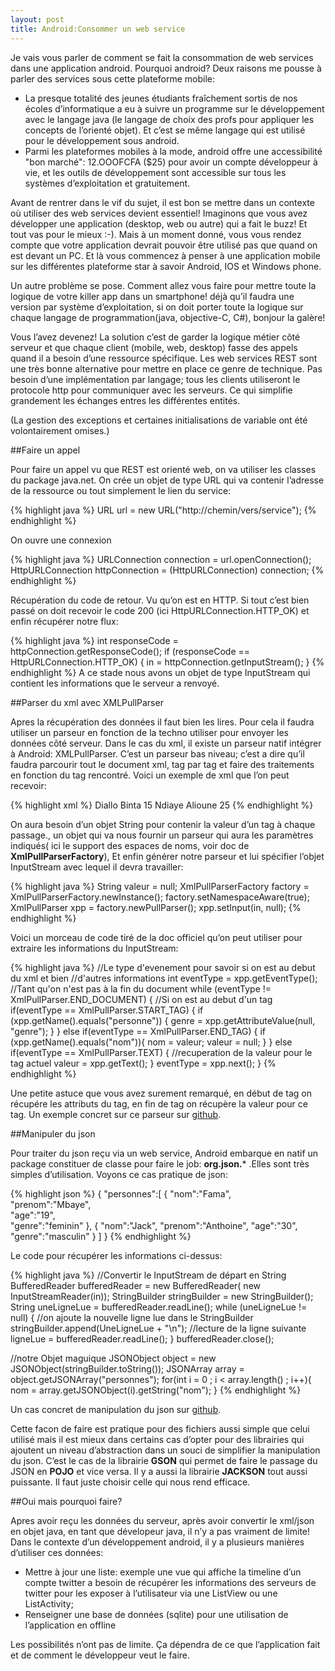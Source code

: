 ```yaml
---
layout: post
title: Android:Consommer un web service
---
```


Je vais vous parler de comment se fait la consommation de web services dans une application android. 
Pourquoi android? Deux raisons me pousse à parler des services sous cette plateforme mobile: 

* La presque totalité des jeunes étudiants fraîchement sortis de nos écoles d’informatique a eu à suivre un 
programme sur le développement avec le langage java (le langage de choix des profs pour appliquer les 
concepts de l’orienté objet). Et c’est se même langage qui est utilisé pour le développement sous android. 
* Parmi les plateformes mobiles à la mode, android offre une accessibilité "bon marché": 12.OOOFCFA ($25) 
pour avoir un compte développeur à vie, et les outils de développement sont accessible sur tous les systèmes 
d’exploitation et gratuitement. 

Avant de rentrer dans le vif du sujet, il est bon se mettre dans un contexte où utiliser des web 
services devient essentiel! Imaginons que vous avez développer une application (desktop, web ou autre) 
qui a fait le buzz! Et tout vas pour le mieux :-). Mais à un moment donné, vous vous rendez compte que votre 
application devrait pouvoir être utilisé pas que quand on est devant un PC. Et là vous commencez à penser à 
une application mobile sur les différentes plateforme star à savoir Android, IOS et Windows phone.

Un autre problème se pose. Comment allez vous faire pour mettre toute la logique de votre killer app dans 
un smartphone! déjà qu’il faudra une version par système d’exploitation, si on doit porter toute la logique 
sur chaque langage de programmation(java, objective-C, C#), bonjour la galère! 

Vous l’avez devenez! La solution c’est de garder la logique métier côté serveur et que chaque client
(mobile, web, desktop) fasse des appels quand il a besoin d’une ressource spécifique. Les web services REST 
sont une très bonne alternative pour mettre en place ce genre de technique.  Pas besoin d’une implémentation 
par langage; tous les clients utiliseront le protocole http pour communiquer avec les serveurs. Ce qui simplifie 
grandement les échanges entres les différentes entités. 

(La gestion des exceptions et certaines initialisations de variable ont été volontairement omises.) 

##Faire un appel

Pour faire un appel vu que REST est orienté web, on va utiliser les classes du package java.net. On crée un objet 
de type URL qui va contenir l’adresse de la ressource ou tout simplement le lien du service: 

{% highlight java %}
URL url = new URL("http://chemin/vers/service");
{% endhighlight %}

On ouvre une connexion

{% highlight java %}
URLConnection connection = url.openConnection();
HttpURLConnection httpConnection = (HttpURLConnection) connection;
{% endhighlight %}

Récupération du code de retour. Vu qu’on est en HTTP. Si tout c’est bien passé on doit recevoir le code 200 (ici HttpURLConnection.HTTP_OK) et enfin récupérer notre flux:

{% highlight java %}
int responseCode = httpConnection.getResponseCode();
if (responseCode == HttpURLConnection.HTTP_OK) {
   in = httpConnection.getInputStream();
}
{% endhighlight %}
A ce stade nous avons un objet de type InputStream qui contient les informations que le serveur a renvoyé.

##Parser du xml avec XMLPullParser

Apres la récupération des données il faut bien les lires. 
Pour cela il faudra utiliser un parseur en fonction de la techno utiliser pour envoyer les données côté serveur. 
Dans le cas du xml, il existe un parseur natif intégrer à Android: XMLPullParser. C’est un parseur bas niveau; 
c’est a dire qu’il faudra parcourir tout le document xml, tag par tag et faire des traitements en fonction du tag 
rencontré. Voici un exemple de xml que l’on peut recevoir: 

{% highlight xml %}
<personnes>
   <personne genre="feminin">
      <nom>Diallo</nom>
      <prenom>Binta</prenom>
      <age>15</age>
   </personne>
   <personne genre="masculin">
      <nom>Ndiaye</nom>
      <prenom>Alioune</prenom>
      <age>25</age>
   </personne>
</personnes>
{% endhighlight %} 

On aura besoin d’un objet String pour contenir la valeur d’un tag à chaque passage., un objet qui va nous 
fournir un parseur qui aura les paramètres indiqués( ici le support des espaces de noms, voir doc de **XmlPullParserFactory**), 
Et enfin générer notre parseur et lui spécifier l’objet InputStream avec lequel il devra travailler: 

{% highlight java %}
String valeur = null;
XmlPullParserFactory factory = XmlPullParserFactory.newInstance();
factory.setNamespaceAware(true);
XmlPullParser xpp = factory.newPullParser();
xpp.setInput(in, null);
{% endhighlight %} 

Voici un morceau de code tiré de la doc officiel qu’on peut utiliser pour extraire les informations du InputStream: 

{% highlight java %}
//Le type d'evenement pour savoir si on est au debut du xml et bien 
//d'autres informations
int eventType = xpp.getEventType();
//Tant qu'on n'est pas à la fin du document
while (eventType != XmlPullParser.END_DOCUMENT) {
   //Si on est au debut d'un tag
   if(eventType == XmlPullParser.START_TAG) {
      if (xpp.getName().equals("personne")) {
         genre = xpp.getAttributeValue(null, "genre");
      }
   } else if(eventType == XmlPullParser.END_TAG) {
      if (xpp.getName().equals("nom")){
         nom = valeur;
         valeur = null;
      } 
   } else if(eventType == XmlPullParser.TEXT) {
       //recuperation de la valeur pour le tag actuel
       valeur = xpp.getText();
   }
   eventType = xpp.next();
}
{% endhighlight %} 

Une petite astuce que vous avez surement remarqué, en début de tag on récupére les attributs du tag, en fin de 
tag on récupère la valeur pour ce tag. 
Un exemple concret sur ce parseur sur [github](https://github.com/soulesidibe/xmlPullParserExemple). 

##Manipuler du json

Pour traiter du json reçu via un web service, Android embarque en natif un package constituer de classe 
pour faire le job: **org.json.*** .Elles sont très simples d’utilisation. Voyons ce cas pratique de json: 

{% highlight json %}
{
   "personnes":[
      {
         "nom":"Fama",         
         "prenom":"Mbaye",         
         "age":"19",        
         "genre":"feminin"
      },
      {
         "nom":"Jack",
         "prenom":"Anthoine",
         "age":"30",
         "genre":"masculin"
      }
   ]
}
{% endhighlight %} 

Le code pour récupérer les informations ci-dessus: 

{% highlight java %}
//Convertir le InputStream de départ en String
BufferedReader bufferedReader = new BufferedReader(
    new InputStreamReader(in));
StringBuilder stringBuilder = new StringBuilder();
String uneLigneLue = bufferedReader.readLine();
while (uneLigneLue != null) {
   //on ajoute la nouvelle ligne lue dans le StringBuilder
   stringBuilder.append(UneLigneLue + "\n");
   //lecture de la ligne suivante
   ligneLue = bufferedReader.readLine(); 
}
bufferedReader.close();

//notre Objet maguique
JSONObject object = new JSONObject(stringBuilder.toString());
JSONArray array = object.getJSONArray("personnes");
for(int i = 0 ; i < array.length() ; i++){
    nom = array.getJSONObject(i).getString("nom");
}
{% endhighlight %} 

Un cas concret de manipulation du json sur [github](https://github.com/soulesidibe/JsonParserExemple). 

Cette facon de faire est pratique pour des fichiers aussi simple que celui utilisé mais il est mieux dans 
certains cas d’opter pour des librairies qui ajoutent un niveau d’abstraction dans un souci de simplifier 
la manipulation du json. C’est le cas de la librairie **GSON** qui permet de faire le passage du JSON en **POJO** 
et vice versa.  Il y a aussi la librairie **JACKSON** tout aussi puissante. 
Il faut juste choisir celle qui nous rend efficace. 

##Oui mais pourquoi faire?

Apres avoir reçu les données du serveur, après avoir convertir le xml/json en objet java, en tant que 
dévelopeur java, il n’y a pas vraiment de limite! 
Dans le contexte d’un développement android, il y a plusieurs manières d’utiliser ces données: 

* Mettre à jour une liste: exemple une vue qui affiche la timeline d’un compte twitter a besoin de récupérer 
les informations des serveurs de twitter pour les exposer à l’utilisateur via une ListView ou une ListActivity;
* Renseigner une base de données (sqlite) pour une utilisation de l’application en offline 

Les possibilités n’ont pas de limite. Ça dépendra de ce que l’application fait et de comment 
le développeur veut le faire.